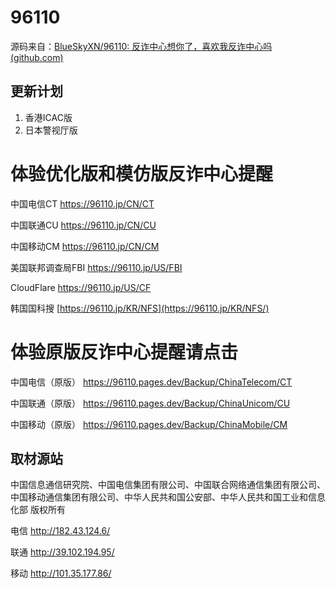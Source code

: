 # 96110
源码来自：[BlueSkyXN/96110: 反诈中心想你了，喜欢我反诈中心吗 (github.com)](https://github.com/BlueSkyXN/96110)

## 更新计划

1. 香港ICAC版
2. 日本警视厅版

# 体验优化版和模仿版反诈中心提醒

中国电信CT https://96110.jp/CN/CT

中国联通CU https://96110.jp/CN/CU

中国移动CM https://96110.jp/CN/CM

美国联邦调查局FBI https://96110.jp/US/FBI

CloudFlare https://96110.jp/US/CF

韩国国科搜 [https://96110.jp/KR/NFS](https://96110.jp/KR/NFS/)


# 体验原版反诈中心提醒请点击

中国电信（原版） https://96110.pages.dev/Backup/ChinaTelecom/CT

中国联通（原版） https://96110.pages.dev/Backup/ChinaUnicom/CU

中国移动（原版） https://96110.pages.dev/Backup/ChinaMobile/CM

## 取材源站

中国信息通信研究院、中国电信集团有限公司、中国联合网络通信集团有限公司、中国移动通信集团有限公司、中华人民共和国公安部、中华人民共和国工业和信息化部 版权所有

电信 http://182.43.124.6/

联通 http://39.102.194.95/

移动 http://101.35.177.86/
